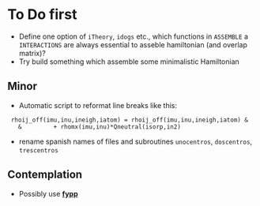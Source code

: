 
# To Do first

 * Define one option of `iTheory`, `idogs` etc., which functions in `ASSEMBLE` a `INTERACTIONS` are always essential to asseble hamiltonian (and overlap matrix)?
 * Try build something which assemble some minimalistic Hamiltonian

## Minor

 * Automatic script to reformat line breaks like this:
  ```
   rhoij_off(imu,inu,ineigh,iatom) = rhoij_off(imu,inu,ineigh,iatom) &
     &         + rhomx(imu,inu)*Qneutral(isorp,in2)
  ```
 * rename spanish names of files and subroutines `unocentros`, `doscentros`, `trescentros`

## Contemplation

 * Possibly use [**fypp**](https://github.com/aradi/fypp)